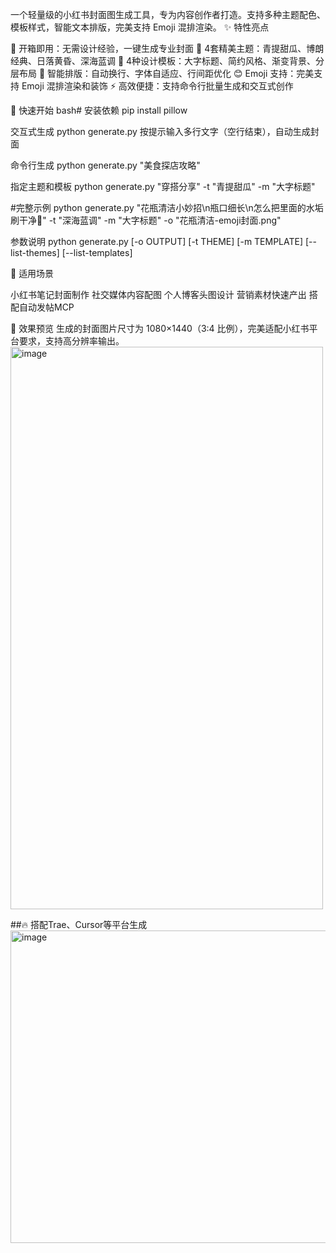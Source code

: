 一个轻量级的小红书封面图生成工具，专为内容创作者打造。支持多种主题配色、模板样式，智能文本排版，完美支持 Emoji 混排渲染。
✨ 特性亮点

🎯 开箱即用：无需设计经验，一键生成专业封面
🌈 4套精美主题：青提甜瓜、博朗经典、日落黄昏、深海蓝调
📐 4种设计模板：大字标题、简约风格、渐变背景、分层布局
🤖 智能排版：自动换行、字体自适应、行间距优化
😊 Emoji 支持：完美支持 Emoji 混排渲染和装饰
⚡ 高效便捷：支持命令行批量生成和交互式创作

🚀 快速开始
bash# 安装依赖
pip install pillow

交互式生成
python generate.py
按提示输入多行文字（空行结束），自动生成封面

命令行生成
python generate.py "美食探店攻略"

指定主题和模板
python generate.py "穿搭分享" -t "青提甜瓜" -m "大字标题"

#完整示例
python generate.py "花瓶清洁小妙招\n瓶口细长\n怎么把里面的水垢刷干净🎨" -t "深海蓝调" -m "大字标题" -o "花瓶清洁-emoji封面.png"

参数说明
python generate.py [-o OUTPUT] [-t THEME] [-m TEMPLATE] [--list-themes] [--list-templates]

📱 适用场景

小红书笔记封面制作
社交媒体内容配图
个人博客头图设计
营销素材快速产出
搭配自动发帖MCP

🎨 效果预览
生成的封面图片尺寸为 1080×1440（3:4 比例），完美适配小红书平台要求，支持高分辨率输出。
<img width="500" height="900" alt="image" src="https://github.com/user-attachments/assets/273007a7-7157-452f-af8d-4f4b384fdc7f" />


##🔥 搭配Trae、Cursor等平台生成
<img width="900" height="500" alt="image" src="https://github.com/user-attachments/assets/673db4c2-bf6b-4305-80f9-f68aafbd1c0d" />


